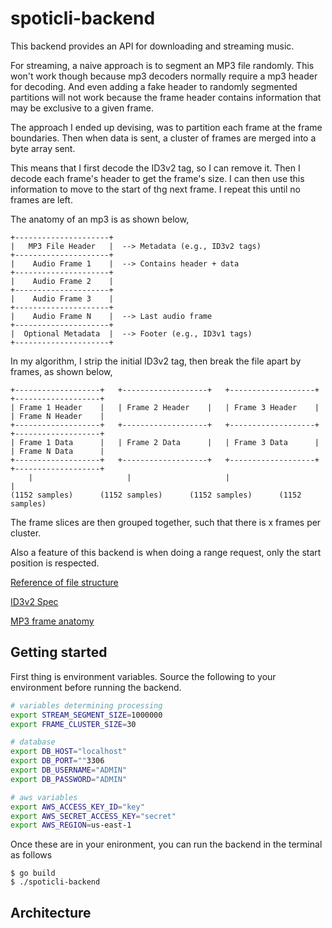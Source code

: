 # spoticli-backend

This backend provides an API for downloading and streaming music.

For streaming, a naive approach is to segment an MP3 file randomly. This won't work though because mp3 decoders normally require a mp3 header for decoding. And even adding a fake header to randomly segmented partitions will not work because the frame header contains information that may be exclusive to a given frame.

The approach I ended up devising, was to partition each frame at the frame boundaries. Then when data is sent, a cluster of frames are merged into a byte array sent.

This means that I first decode the ID3v2 tag, so I can remove it. Then I decode each frame's header to get the frame's size. I can then use this information to move to the start of thg next frame. I repeat this until no frames are left.

The anatomy of an mp3 is as shown below,
```
+---------------------+
|   MP3 File Header   |  --> Metadata (e.g., ID3v2 tags)
+---------------------+
|    Audio Frame 1    |  --> Contains header + data
+---------------------+
|    Audio Frame 2    |
+---------------------+
|    Audio Frame 3    |
+---------------------+
|    Audio Frame N    |  --> Last audio frame
+---------------------+
|  Optional Metadata  |  --> Footer (e.g., ID3v1 tags)
+---------------------+
```
In my algorithm, I strip the initial ID3v2 tag, then break the file apart by frames, as shown below,
```
+-------------------+   +-------------------+   +-------------------+   +-------------------+
| Frame 1 Header    |   | Frame 2 Header    |   | Frame 3 Header    |   | Frame N Header    |
+-------------------+   +-------------------+   +-------------------+   +-------------------+
| Frame 1 Data      |   | Frame 2 Data      |   | Frame 3 Data      |   | Frame N Data      |
+-------------------+   +-------------------+   +-------------------+   +-------------------+
    |                     |                     |                      |
(1152 samples)      (1152 samples)      (1152 samples)      (1152 samples)  
```
The frame slices are then grouped together, such that there is x frames per cluster.

Also a feature of this backend is when doing a range request, only the start position is respected.

[Reference of file structure](https://www.codeproject.com/Articles/8295/MPEG-Audio-Frame-Header#MPEGAudioFrameHeader)

[ID3v2 Spec](https://mutagen-specs.readthedocs.io/en/latest/id3/id3v2.4.0-structure.html)

[MP3 frame anatomy](http://www.mp3-tech.org/programmer/frame_header.html)

## Getting started

First thing is environment variables. Source the following to your environment before running the backend.
```bash
# variables determining processing
export STREAM_SEGMENT_SIZE=1000000
export FRAME_CLUSTER_SIZE=30

# database
export DB_HOST="localhost"
export DB_PORT=""3306
export DB_USERNAME="ADMIN"
export DB_PASSWORD="ADMIN"

# aws variables
export AWS_ACCESS_KEY_ID="key"
export AWS_SECRET_ACCESS_KEY="secret"
export AWS_REGION=us-east-1


```

Once these are in your enironment, you can run the backend in the terminal as follows
```
$ go build
$ ./spoticli-backend
```
## Architecture
